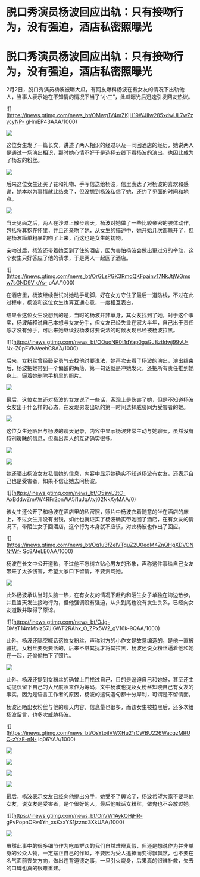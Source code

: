 # 脱口秀演员杨波回应出轨：只有接吻行为，没有强迫，酒店私密照曝光

# 脱口秀演员杨波回应出轨：只有接吻行为，没有强迫，酒店私密照曝光

2月2日，脱口秀演员杨波被曝大瓜，有网友爆料杨波在有女友的情况下出轨他人，当事人表示她在不知情的情况下当了“小三”，此瓜曝光后迅速引发网友热议。

![](https://inews.gtimg.com/news_bt/OMwg1V4mZKjH19WJIIw285xdwUL7wZzycyNP-
gHmEP43AAA/1000)

![](https://inews.gtimg.com/news_bt/OPnvDJYLu2gL43m6eXAKr28k5hJhM0Pj7fYYvBZ8bu8U8AA/1000)

这位女生发了一篇长文，讲述了两人相识的经过以及一同回酒店的经历，她说两人是通过一场演出相识，那时她心情不好于是选择去线下看杨波的演出，也因此成为了杨波的粉丝。

![](https://inews.gtimg.com/news_bt/ORoISyC_K_6IB3rP19sI7lihOs_C33C1D9UXODYp046qgAA/1000)

后来这位女生还买了花和礼物、手写信送给杨波，信里表达了对杨波的喜欢和感谢，她本以为事情就此结束了，但没想到杨波私信了她，还约了见面的时间和地点。

![](https://inews.gtimg.com/news_bt/OONrLMV_eQyxvOsjhP8wVOQQEg49flNkkLCInul_nAKI8AA/1000)

当天见面之后，两人在沙滩上散步聊天，杨波对她做了一些比较亲密的肢体动作，包括将其抱在怀里，并且还亲吻了她，从女生的描述中，她开始几次都躲开了，但是杨波简单粗暴的吻了上来，而这也是女生的初吻。

亲吻过后，杨波还带着她回到了住的酒店，因为害怕杨波会做出更过分的举动，这个女生只好答应了他的请求，于是两人一起回了酒店。

![](https://inews.gtimg.com/news_bt/OrGLsPGK3RmdQKFpainv17NkJtjWGmsw7sGND9V_cYs-
oAA/1000)

在酒店里，杨波继续尝试对她动手动脚，好在女方守住了最后一道防线，不过在此过程中，杨波和这位女生也算互通心意，一度相互表白。

结果令这位女生没想到的是，当时的杨波并非单身，其女友找到了她，对于这个事实，杨波解释说自己本想与女友分手，但女友已经失业在家大半年，自己出于责任感才没有分手，可后来她继续找杨波讨要说法的时候发现已经被杨波拉黑。

![](https://inews.gtimg.com/news_bt/OQuoNR0t1dYap0gaGJBztIdwj99vU-
Nx-Z0pFVNVeehC8AA/1000)

后来，女粉丝曾经鼓足勇气去找他讨要说法，她再次去看了杨波的演出，演出结束后，杨波把她带到一个偏僻的角落，第一句话就是冲她发火，还把所有责任推到她身上，逼着她删除手机里的照片。

![](https://inews.gtimg.com/news_bt/OmIxR_qFpPm3lE6uXgfK4aYxz9RxrGw-02EkoB5YmCMo4AA/1000)

最后，这位女生还对杨波的女友说了一些话，客观上是伤害了她，但是不知道杨波女友出于什么样的心态，在发现男友出轨的第一时间选择威胁同为受害者的她。

![](https://inews.gtimg.com/news_bt/OMYn9OkGm2x3-_do6zAqTVZCfn13X8GDiOfRyJmCbO1twAA/1000)

这位女生还晒出与杨波的聊天记录，内容中显示杨波非常主动与她聊天，虽然没有特别暧昧的信息，但看出两人的互动确实很多。

![](https://inews.gtimg.com/news_bt/Or1lp0ty28DFeNQwfop8e_oToT0CdE4A2VjyAJ5tX0YoIAA/1000)

![](https://inews.gtimg.com/news_bt/OU3PGuR7-VhXRDgPRUTwJSU6v-M3czMOJ6tSPloVIitpgAA/0)

她还晒出杨波女友私信她的信息，内容中显示她确实不知道杨波有女友，还表示自己也是受害者，如果不信让她去问杨波。

![](https://inews.gtimg.com/news_bt/O5swL3tC-
AxBddwZmAW4RFr2pnWA5i1uJqAtvj02NkXyMAA/0)

该女生还公开了和杨波在酒店里的私密照，照片中杨波衣着随意的坐在酒店的床上，不过女生并没有出镜，如此也就证实了杨波确实带她回了酒店，在有女友的情况下，带陌生女子回酒店，这个行为本身就不应该，对此杨波也作出了回应。

![](https://inews.gtimg.com/news_bt/Oq1u3fZelVTguZ2U0edM4ZnQHgXDVONNfWf-
Sc8AteLE0AA/1000)

杨波在长文中公开道歉，不过他不忘树立贴心男友的形象，声称这件事给自己女友带来了太多伤害，希望大家口下留情，不要责骂她。

![](https://inews.gtimg.com/news_bt/ObIcGi1YM_hC5UV0YzzkT2yiLpGVXf9Q4E2E8mhG521AkAA/1000)

此外杨波承认当时头脑一热，在有女友的情况下赴约和陌生女子单独在海边散步，并且当天发生接吻行为，但他强调没有强迫，从头到尾也没有发生关系，已经向女友道歉并取得了原谅。

![](https://inews.gtimg.com/news_bt/OJg-
DMsT14mMbIzS7JIGWF2RAhx_O_ZPx5W2_gV16k-9QAA/1000)

此外，杨波还隔空喊话这位女粉丝，声称对方的小作文是故意编造的，是他一直被骚扰，女粉丝要死要活的，后来不堪其扰才将其拉黑，杨波还说女粉丝逼着他和她在一起，还偷偷拍下了照片。

![](https://inews.gtimg.com/news_bt/OO4R4mXHtiAdo5HgygzFJsqztCG0BgTAqMpnqXRjRPlU8AA/1000)

此外，杨波还提到女粉丝的确曾上门找过自己，目的是逼迫自己和她好，甚至还主动提议留下自己的大尺度照来作为筹码，文中杨波也提及女粉丝知晓自己有女友的事实，因为是语言工作者的原因，杨波的遣词造句都十分犀利，可谓是不留情面。

杨波还晒出女粉丝与他的聊天内容，信息量也很多，而该女生被拉黑后，还多次给杨波留言，也多次威胁杨波。

![](https://inews.gtimg.com/news_bt/OsYtoiIVWXHu21rCWBU226WacqzMRUC-zYzE-nN-
Iq06YAA/1000)

![](https://inews.gtimg.com/news_bt/OY_1vXPiUDPHWvXtVQVEhgaH0xkB06F46fGgajFBU2eRoAA/1000)

![](https://inews.gtimg.com/news_bt/OIFDPunSA7sOHXqulpbRNVdganlaB_zuV5TYu1io3RDTsAA/1000)

![](https://inews.gtimg.com/news_bt/O_eI5gkZ1Tv86pirFDK02u4n-LIRovit86KHxte6tuqrUAA/1000)

![](https://inews.gtimg.com/news_bt/O-eYZVtETkZa0mCgkXGTF9pVM4szK0JcIqoH7TdJ6NSrgAA/1000)

最后，杨波表示女友已经向他提出分手，她受不了舆论了，杨波希望大家不要骂他女友，说女友是受害者，是个很好的人，最后他喊话女粉丝，做鬼也不会放过她。

![](https://inews.gtimg.com/news_bt/OnVW1AykQHjHR-
gPvPopnORv4Yn_xsKxxYS1jzznd3XkUAA/1000)

![](https://inews.gtimg.com/news_bt/O-vbgMWH1gbf7r2GyMGknh0R4JzugiLK1TDFZEMvYJuoUAA/1000)

虽然此事中的很多细节作为吃瓜群众的我们自然难辨真假，但还是想说作为并非单身的公众人物，一定摆正自己的作风，不要因为受人追捧而变得飘飘然，也不要在名气面前丧失方向，做出违背道德之事，一旦引火烧身，后果真的很难补救，失去的口碑也真的很难重建。

